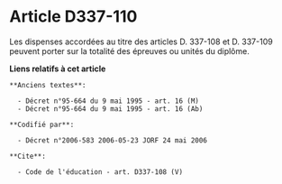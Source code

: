 # Article D337-110

Les dispenses accordées au titre des articles D. 337-108 et D. 337-109 peuvent porter sur la totalité des épreuves ou unités
du diplôme.

**Liens relatifs à cet article**

	**Anciens textes**:

	  - Décret n°95-664 du 9 mai 1995 - art. 16 (M)
	  - Décret n°95-664 du 9 mai 1995 - art. 16 (Ab)

	**Codifié par**:

	  - Décret n°2006-583 2006-05-23 JORF 24 mai 2006

	**Cite**:

	  - Code de l'éducation - art. D337-108 (V)
